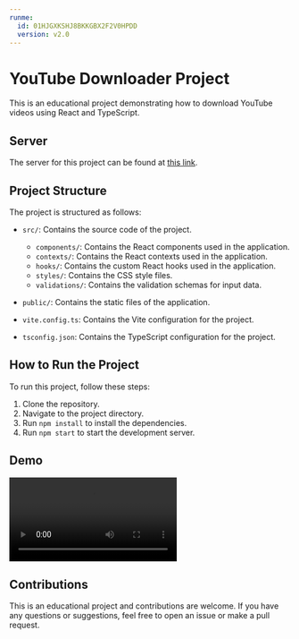 ```yaml
---
runme:
  id: 01HJGXKSHJ8BKKGBX2F2V0HPDD
  version: v2.0
---
```


# YouTube Downloader Project

This is an educational project demonstrating how to download YouTube videos using React and TypeScript.

## Server

The server for this project can be found at [this link](https://github.com/emutis21/server-yt-downloader).

## Project Structure

The project is structured as follows:

- `src/`: Contains the source code of the project.

   - `components/`: Contains the React components used in the application.
   - `contexts/`: Contains the React contexts used in the application.
   - `hooks/`: Contains the custom React hooks used in the application.
   - `styles/`: Contains the CSS style files.
   - `validations/`: Contains the validation schemas for input data.

- `public/`: Contains the static files of the application.
- `vite.config.ts`: Contains the Vite configuration for the project.
- `tsconfig.json`: Contains the TypeScript configuration for the project.

## How to Run the Project

To run this project, follow these steps:

1. Clone the repository.
2. Navigate to the project directory.
3. Run `npm install` to install the dependencies.
4. Run `npm start` to start the development server.

## Demo
![Watch video](/public/assets/Youtube-Downloader.mp4)

## Contributions

This is an educational project and contributions are welcome. If you have any questions or suggestions, feel free to open an issue or make a pull request.
